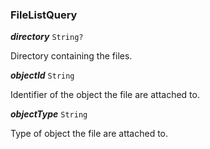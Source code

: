 

### FileListQuery





  
<article>

***directory*** `String?` 

Directory containing the files.

</article>
<article>

***objectId*** `String` 

Identifier of the object the file are attached to.

</article>
<article>

***objectType*** `String` 

Type of object the file are attached to.

</article>

